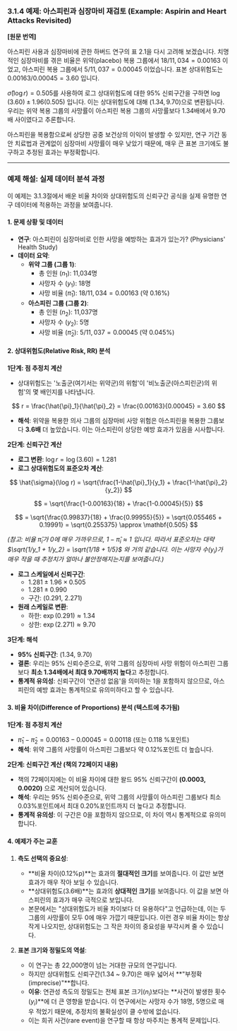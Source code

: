 ### **3.1.4 예제: 아스피린과 심장마비 재검토 (Example: Aspirin and Heart Attacks Revisited)**

**[원문 번역]**

아스피린 사용과 심장마비에 관한 하버드 연구의 표 2.1을 다시 고려해 보겠습니다. 치명적인 심장마비를 겪은 비율은 위약(placebo) 복용 그룹에서 $18/11,034 = 0.00163$ 이었고, 아스피린 복용 그룹에서 $5/11,037 = 0.00045$ 이었습니다. 표본 상대위험도는 $0.00163 / 0.00045 = 3.60$ 입니다.

$\hat{\sigma}(\log r) = 0.505$를 사용하여 로그 상대위험도에 대한 95% 신뢰구간을 구하면 $\log(3.60) \pm 1.96(0.505)$ 입니다. 이는 상대위험도에 대해 $(1.34, 9.70)$으로 변환됩니다. 우리는 위약 복용 그룹의 사망률이 아스피린 복용 그룹의 사망률보다 1.34배에서 9.70배 사이였다고 추론합니다.

아스피린을 복용함으로써 상당한 공중 보건상의 이익이 발생할 수 있지만, 연구 기간 동안 치료법과 관계없이 심장마비 사망률이 매우 낮았기 때문에, 매우 큰 표본 크기에도 불구하고 추정된 효과는 부정확합니다.

---

### **예제 해설: 실제 데이터 분석 과정**

이 예제는 3.1.3절에서 배운 비율 차이와 상대위험도의 신뢰구간 공식을 실제 유명한 연구 데이터에 적용하는 과정을 보여줍니다.

#### **1. 문제 상황 및 데이터**

*   **연구**: 아스피린이 심장마비로 인한 사망을 예방하는 효과가 있는가? (Physicians' Health Study)
*   **데이터 요약**:
    *   **위약 그룹 (그룹 1)**:
        *   총 인원 ($n_1$): 11,034명
        *   사망자 수 ($y_1$): 18명
        *   사망 비율 ($\hat{\pi}_1$): $18 / 11,034 = 0.00163$ (약 0.16%)
    *   **아스피린 그룹 (그룹 2)**:
        *   총 인원 ($n_2$): 11,037명
        *   사망자 수 ($y_2$): 5명
        *   사망 비율 ($\hat{\pi}_2$): $5 / 11,037 = 0.00045$ (약 0.045%)

#### **2. 상대위험도(Relative Risk, RR) 분석**

**1단계: 점 추정치 계산**
*   상대위험도는 '노출군(여기서는 위약군)의 위험'이 '비노출군(아스피린군)의 위험'의 몇 배인지를 나타냅니다.

$$ r = \frac{\hat{\pi}_1}{\hat{\pi}_2} = \frac{0.00163}{0.00045} = 3.60 $$

*   **해석**: 위약을 복용한 의사 그룹의 심장마비 사망 위험은 아스피린을 복용한 그룹보다 **3.6배** 더 높았습니다. 이는 아스피린이 상당한 예방 효과가 있음을 시사합니다.

**2단계: 신뢰구간 계산**
*   **로그 변환**: $\log r = \log(3.60) = 1.281$
*   **로그 상대위험도의 표준오차 계산**:

$$ \hat{\sigma}(\log r) = \sqrt{\frac{1-\hat{\pi}_1}{y_1} + \frac{1-\hat{\pi}_2}{y_2}} $$

$$ = \sqrt{\frac{1-0.00163}{18} + \frac{1-0.00045}{5}} $$

$$ = \sqrt{\frac{0.99837}{18} + \frac{0.99955}{5}} = \sqrt{0.055465 + 0.19991} = \sqrt{0.255375} \approx \mathbf{0.505} $$

*(참고: 비율 $\hat{\pi}_i$가 0에 매우 가까우므로, $1-\hat{\pi}_i \approx 1$ 입니다. 따라서 표준오차는 대략 $\sqrt{1/y_1 + 1/y_2} = \sqrt{1/18 + 1/5}$ 와 거의 같습니다. 이는 사망자 수($y_i$)가 매우 작을 때 추정치가 얼마나 불안정해지는지를 보여줍니다.)*

*   **로그 스케일에서 신뢰구간**:
    *   $1.281 \pm 1.96 \times 0.505$
    *   $1.281 \pm 0.990$
    *   구간: (0.291, 2.271)
*   **원래 스케일로 변환**:
    *   하한: $\exp(0.291) \approx 1.34$
    *   상한: $\exp(2.271) \approx 9.70$

**3단계: 해석**
*   **95% 신뢰구간**: (1.34, 9.70)
*   **결론**: 우리는 95% 신뢰수준으로, 위약 그룹의 심장마비 사망 위험이 아스피린 그룹보다 **최소 1.34배에서 최대 9.70배까지 높다**고 추정합니다.
*   **통계적 유의성**: 신뢰구간이 '연관성 없음'을 의미하는 1을 포함하지 않으므로, 아스피린의 예방 효과는 통계적으로 유의미하다고 할 수 있습니다.

#### **3. 비율 차이(Difference of Proportions) 분석 (텍스트에 추가됨)**

**1단계: 점 추정치 계산**
*   $\hat{\pi}_1 - \hat{\pi}_2 = 0.00163 - 0.00045 = 0.00118$ (또는 0.118 %포인트)
*   **해석**: 위약 그룹의 사망률이 아스피린 그룹보다 약 0.12%포인트 더 높습니다.

**2단계: 신뢰구간 계산 (책의 72페이지 내용)**
*   책의 72페이지에는 이 비율 차이에 대한 왈드 95% 신뢰구간이 **(0.0003, 0.0020)** 으로 계산되어 있습니다.
*   **해석**: 우리는 95% 신뢰수준으로, 위약 그룹의 사망률이 아스피린 그룹보다 최소 0.03%포인트에서 최대 0.20%포인트까지 더 높다고 추정합니다.
*   **통계적 유의성**: 이 구간은 0을 포함하지 않으므로, 이 차이 역시 통계적으로 유의미합니다.

#### **4. 예제가 주는 교훈**

1.  **측도 선택의 중요성**:
    *   **비율 차이(0.12%p)**는 효과의 **절대적인 크기**를 보여줍니다. 이 값만 보면 효과가 매우 작아 보일 수 있습니다.
    *   **상대위험도(3.6배)**는 효과의 **상대적인 크기**를 보여줍니다. 이 값을 보면 아스피린의 효과가 매우 극적으로 보입니다.
    *   본문에서는 "상대위험도가 비율 차이보다 더 유용하다"고 언급하는데, 이는 두 그룹의 사망률이 모두 0에 매우 가깝기 때문입니다. 이런 경우 비율 차이는 항상 작게 나오지만, 상대위험도는 그 작은 차이의 중요성을 부각시켜 줄 수 있습니다.

2.  **표본 크기와 정밀도의 역설**:
    *   이 연구는 총 22,000명이 넘는 거대한 규모의 연구입니다.
    *   하지만 상대위험도 신뢰구간(1.34 ~ 9.70)은 매우 넓어서 **"부정확(imprecise)"**합니다.
    *   **이유**: 연관성 측도의 정밀도는 전체 표본 크기($n_i$)보다는 **사건이 발생한 횟수($y_i$)**에 더 큰 영향을 받습니다. 이 연구에서는 사망자 수가 18명, 5명으로 매우 적었기 때문에, 추정치의 불확실성이 클 수밖에 없습니다.
    *   이는 희귀 사건(rare event)을 연구할 때 항상 마주치는 통계적 문제입니다.
